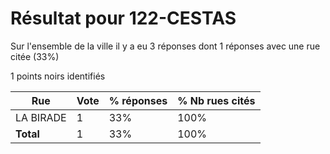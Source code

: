 # Résultat pour 122-CESTAS

Sur l'ensemble de la ville il y a eu 3 réponses dont 1 réponses avec une rue citée (33%)

1 points noirs identifiés

| Rue | Vote | % réponses | % Nb rues cités|
|-----|------|------------|----------------|
| LA BIRADE | 1 | 33% | 100%|
| **Total** | 1 | 33% | 100%|

